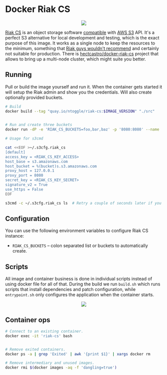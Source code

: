 # Docker Riak CS

<div align="center"><img src="./documentation/asset/docker-riak-cs-s3.png"></div>

[Riak CS](http://docs.basho.com/riakcs/latest/) is an object storage software [compatible](http://docs.basho.com/riakcs/latest/references/apis/storage/s3/) with [AWS S3](http://aws.amazon.com/s3/) API. It's a perfect S3 alternative for local development and testing, which is the exact purpose of this image. It works as a single node to keep the resources to the minimum, something that [Riak guys wouldn't recommend](http://basho.com/why-your-riak-cluster-should-have-at-least-five-nodes/) and certainly not suitable for production. There is [hectcastro/docker-riak-cs](https://github.com/hectcastro/docker-riak-cs) project that allows to bring up a multi-node cluster, which might suite you better.

## Running

Pull or build the image yourself and run it. When the container gets started it will setup the Riak admin and show you the credentials. Will also create optionally provided buckets.

```sh
# Build
docker build --tag "quay.io/ntoggle/riak-cs:$IMAGE_VERSION" "./src"

 
# Run and create three buckets
docker run -dP -e 'RIAK_CS_BUCKETS=foo,bar,baz' -p '8080:8080' --name 'riak-cs' quay.io/ntoggle/riak-cs:$IMAGE_VERSION

# Usage for s3cmd

cat <<EOF >~/.s3cfg.riak_cs
[default]
access_key = <RIAK_CS_KEY_ACCESS>
host_base = s3.amazonaws.com
host_bucket = %(bucket)s.s3.amazonaws.com
proxy_host = 127.0.0.1
proxy_port = 8080
secret_key = <RIAK_CS_KEY_SECRET>
signature_v2 = True
use_https = False
EOF

s3cmd -c ~/.s3cfg.riak_cs ls  # Retry a couple of seconds later if you get ERROR: [Errno 104] Connection reset by peer
```

## Configuration

You can use the following environment variables to configure Riak CS instance:

- `RIAK_CS_BUCKETS` – colon separated list or buckets to automatically create.

## Scripts

All image and container business is done in individual scripts instead of using docker file for all of that. During the build we run `build.sh` which runs scripts that install dependencies and patch configuration, while `entrypoint.sh` only configures the application when the container starts.

<div align="center"><img src="./documentation/asset/scripts.png"></div>

## Container ops

```sh
# Connect to an existing container.
docker exec -it 'riak-cs' bash


# Remove exited containers.
docker ps -a | grep 'Exited' | awk '{print $1}' | xargs docker rm

# Remove intermediary and unused images.
docker rmi $(docker images -aq -f 'dangling=true')
```
